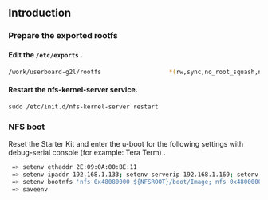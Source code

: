 ## Introduction

### Prepare the exported rootfs

#### Edit the `/etc/exports` . 

```bash
/work/userboard-g2l/rootfs                   *(rw,sync,no_root_squash,no_subtree_check)
```

#### Restart the nfs-kernel-server service. 

```
sudo /etc/init.d/nfs-kernel-server restart
```

### NFS boot

Reset the Starter Kit and enter the u-boot for the following settings with debug-serial console (for example: Tera Term) .

```bash
 => setenv ethaddr 2E:09:0A:00:BE:11
 => setenv ipaddr 192.168.1.133; setenv serverip 192.168.1.169; setenv NFSROOT ${serverip}:/work/userboard-vlp/rootfs
 => setenv bootnfs 'nfs 0x48080000 ${NFSROOT}/boot/Image; nfs 0x48000000 ${NFSROOT}/boot/r9a07g044l2-smarc.dtb; setenv bootargs rw rootwait earlycon root=/dev/nfs nfsroot=${NFSROOT} ip=dhcp; booti 0x48080000 - 0x48000000'
 => saveenv
```
